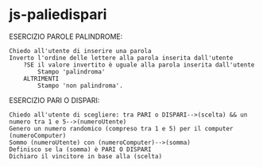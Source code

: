 # js-paliedispari
ESERCIZIO PAROLE PALINDROME:

    Chiedo all'utente di inserire una parola
    Inverto l'ordine delle lettere alla parola inserita dall'utente
        ?SE il valore invertito è uguale alla parola inserita dall'utente
            Stampo 'palindroma'
        ALTRIMENTI
            Stampo 'non palindroma'.
        

ESERCIZIO PARI O DISPARI:

    Chiedo all'utente di scegliere: tra PARI o DISPARI-->(scelta) && un numero tra 1 e 5-->(numeroUtente)
    Genero un numero randomico (compreso tra 1 e 5) per il computer (numeroComputer)
    Sommo (numeroUtente) con (numeroComputer)-->(somma)
    Definisco se la (somma) è PARI O DISPARI
    Dichiaro il vincitore in base alla (scelta)